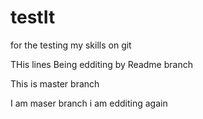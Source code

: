 # testIt
for the testing my skills on git 


THis lines Being edditing by Readme branch


This is master branch

I am maser branch i am edditing again
